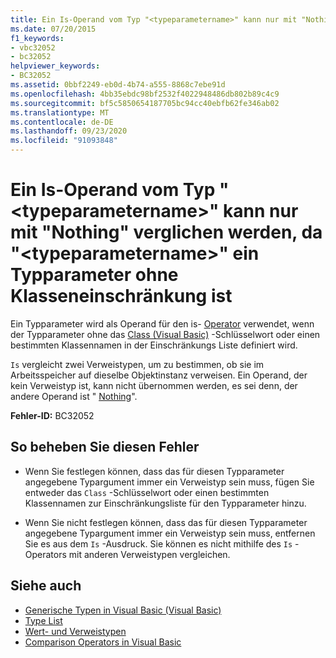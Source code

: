 ```yaml
---
title: Ein Is-Operand vom Typ "<typeparametername>" kann nur mit "Nothing" verglichen werden, da "<typeparametername>" ein Typparameter ohne Klasseneinschränkung ist
ms.date: 07/20/2015
f1_keywords:
- vbc32052
- bc32052
helpviewer_keywords:
- BC32052
ms.assetid: 0bbf2249-eb0d-4b74-a555-8868c7ebe91d
ms.openlocfilehash: 4bb35ebdc98bf2532f4022948486db802b89c4c9
ms.sourcegitcommit: bf5c5850654187705bc94cc40ebfb62fe346ab02
ms.translationtype: MT
ms.contentlocale: de-DE
ms.lasthandoff: 09/23/2020
ms.locfileid: "91093848"
---
```

# <a name="is-operand-of-type-typeparametername-can-be-compared-only-to-nothing-because-typeparametername-is-a-type-parameter-with-no-class-constraint"></a>Ein Is-Operand vom Typ "\<typeparametername>" kann nur mit "Nothing" verglichen werden, da "\<typeparametername>" ein Typparameter ohne Klasseneinschränkung ist

Ein Typparameter wird als Operand für den is- [Operator](../language-reference/operators/is-operator.md) verwendet, wenn der Typparameter ohne das [Class (Visual Basic)](../language-reference/statements/class-statement.md) -Schlüsselwort oder einen bestimmten Klassennamen in der Einschränkungs Liste definiert wird.  
  
 `Is` vergleicht zwei Verweistypen, um zu bestimmen, ob sie im Arbeitsspeicher auf dieselbe Objektinstanz verweisen. Ein Operand, der kein Verweistyp ist, kann nicht übernommen werden, es sei denn, der andere Operand ist " [Nothing](../language-reference/nothing.md)".  
  
 **Fehler-ID:** BC32052  
  
## <a name="to-correct-this-error"></a>So beheben Sie diesen Fehler  
  
- Wenn Sie festlegen können, dass das für diesen Typparameter angegebene Typargument immer ein Verweistyp sein muss, fügen Sie entweder das `Class` -Schlüsselwort oder einen bestimmten Klassennamen zur Einschränkungsliste für den Typparameter hinzu.  
  
- Wenn Sie nicht festlegen können, dass das für diesen Typparameter angegebene Typargument immer ein Verweistyp sein muss, entfernen Sie es aus dem `Is` -Ausdruck. Sie können es nicht mithilfe des `Is` -Operators mit anderen Verweistypen vergleichen.  
  
## <a name="see-also"></a>Siehe auch

- [Generische Typen in Visual Basic (Visual Basic)](../programming-guide/language-features/data-types/generic-types.md)
- [Type List](../language-reference/statements/type-list.md)
- [Wert- und Verweistypen](../programming-guide/language-features/data-types/value-types-and-reference-types.md)
- [Comparison Operators in Visual Basic](../programming-guide/language-features/operators-and-expressions/comparison-operators.md)
